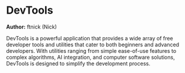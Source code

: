 # DevTools

**Author:** ftnick (Nick)

DevTools is a powerful application that provides a wide array of free developer tools and utilities that cater to both beginners and advanced developers. With utilities ranging from simple ease-of-use features to complex algorithms, AI integration, and computer software solutions, DevTools is designed to simplify the development process.
